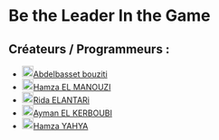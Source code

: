 <body>
    <h1>Be the Leader In the Game</h1>
    <h2>Créateurs / Programmeurs :</h2>
    <ul> 
   <li><a href="https://www.linkedin.com/in/abdelbasset-bouziti-281507334/"><img src="https://img.icons8.com/?size=100&id=13930&format=png&color=000000" height="20" alt="Icon" /></image>Abdelbasset bouziti</a></li>
        <li><a href="https://www.linkedin.com/in/hamza-el-manouzi-a42a9a34a/" target="_blank"><img src="https://img.icons8.com/?size=100&id=13930&format=png&color=000000" height="20" alt="Icon" /></image>Hamza EL MANOUZI</a></li>
        <li><a href="https://www.linkedin.com/in/rida-elantari-11a93a315/" target="_blank"><img src="https://img.icons8.com/?size=100&id=13930&format=png&color=000000" height="20" alt="Icon" /></image>Rida ELANTARi</a></li>
        <li><a href="https://www.linkedin.com/in/ayman-el-kerboubi-76b109318/" target="_blank"><img src="https://img.icons8.com/?size=100&id=13930&format=png&color=000000" height="20" alt="Icon" /></image>Ayman EL KERBOUBI</a></li>
        <li><a href="https://www.linkedin.com/in/hamza-yahya-ba4187334/" target="_blank"><img src="https://img.icons8.com/?size=100&id=13930&format=png&color=000000" height="20" alt="Icon" /></image>Hamza YAHYA</a></li>
    </ul>
</body>
     

